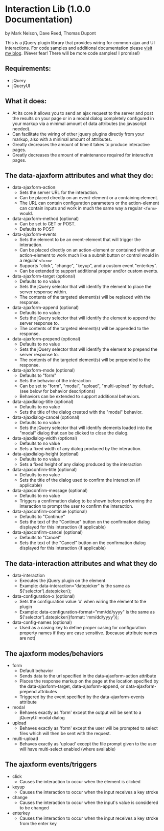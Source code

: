 Interaction Lib (1.0.0 Documentation)
=====================================

by Mark Nelson, Dave Reed, Thomas Dupont

This is a jQuery plugin library that provides wiring for common ajax and UI interactions.
For code samples and additional documentation please [visit my blog](http://markernet.blogspot.com/2012/02/interactionlib-sample-code.html).
(Never fear! There will be more code samples! I promise!)

Requirements:
-------------
* jQuery
* jQueryUI


What it does:
-------------
* At its core it allows you to send an ajax request to the server and post the results on your page or in a modal dialog completely configured in your markup via a minimal amount of data attributes (no javascript needed).
* Can facilitate the wiring of other jquery plugins directly from your markup, also with a minimal amount of attributes.
* Greatly decreases the amount of time it takes to produce interactive pages.
* Greatly decreases the amount of maintenance required for interactive pages.

The data-ajaxform attributes and what they do:
----------------------------------------------
* data-ajaxform-action
    * Sets the server URL for the interaction.
    * Can be placed directly on an event-element or a containing element.
    * The URL can contain configuration parameters or the action-element can contain inputs and work in much the same way a regular `<form>` would.
* data-ajaxform-method (optional)
    * Can be set to GET or POST.
    * Defaults to POST
* data-ajaxform-events
    * Sets the element to be an event-element that will trigger the interaction.
    * Can be placed directly on an action-element or contained within an action-element to work much like a submit button or control would in a regular `<form>`
    * Supports "click", "change", "keyup", and a custom event "enterkey".
    * Can be extended to support additional proper and/or custom events.
* data-ajaxform-target (optional)
    * Defaults to no value
    * Sets the jQuery selector that will identify the element to place the server response within.
    * The contents of the targeted element(s) will be replaced with the response.
* data-ajaxform-append (optional)
    * Defaults to no value
    * Sets the jQuery selector that will identify the element to append the server response to.
    * The contents of the targeted element(s) will be appended to the response.
* data-ajaxform-prepend (optional)
    * Defaults to no value
    * Sets the jQuery selector that will identify the element to prepend the server response to.
    * The contents of the targeted element(s) will be prepended to the response.
* data-ajaxform-mode (optional)
    * Defaults to "form"
    * Sets the behavior of the interaction 
    * Can be set to "form", "modal", "upload", "multi-upload" by default. (see below for behavior descriptions)
    * Behaviors can be extended to support additional behaviors.
* data-ajaxdialog-title (optional)
    * Defaults to no value
    * Sets the title of the dialog created with the "modal" behavior.
* data-ajaxdialog-cancel (optional)
    * Defaults to no value
    * Sets the jQuery selector that will identify elements loaded into the "modal" dialog that can be clicked to close the dialog.
* data-ajaxdialog-width (optional)
    * Defaults to no value
    * Sets a fixed width of any dialog produced by the interaction.
* data-ajaxdialog-height (optional)
    * Defaults to no value
    * Sets a fixed height of any dialog produced by the interaction
* data-ajaxconfirm-title (optional)
    * Defaults to no value
    * Sets the title of the dialog used to confirm the interaction (if applicable)
* data-ajaxconfirm-message (optional)
    * Defaults to no value
    * Triggers a confirmation dialog to be shown before performing the interaction to prompt the user to confirm the interaction.
* data-ajaxconfirm-continue (optional)
    * Defaults to "Continue"
    * Sets the text of the "Continue" button on the confirmation dialog displayed for this interaction (if applicable)
* data-ajaxconfirm-cancel (optional)
    * Defaults to "Cancel"
    * Sets the text of the "Cancel" button on the confirmation dialog displayed for this interaction (if applicable)

The data-interaction attributes and what they do
------------------------------------------------
* data-interaction
    * Executes the jQuery plugin on the element
    * Example: data-interaction="datepicker" is the same as $('selector').datepicker();
* data-configuration-x (optional)
    * Sets the configuration value 'x' when wiring the element to the plugin
    * Example: data-configuration-format="mm/dd/yyyy" is the same as $('selector').datepicker({format: 'mm/dd/yyyy'});
* data-config-names (optional)
    * Used as a casing key to define proper casing for configuration property names if they are case sensitive. (because attribute names are not) 

The ajaxform modes/behaviors
----------------------------
* form
    * Default behavior
    * Sends data to the url specified in the data-ajaxform-action attribute
    * Places the response markup on the page at the location specified by the data-ajaxform-target, data-ajaxform-append, or data-ajaxform-prepend attributes
    * Triggered by the event specified by the data-ajaxform-events attribute
* modal
    * Behaves exactly as 'form' except the output will be sent to a jQueryUI modal dialog
* upload
    * Behaves exactly as 'form' except the user will be prompted to select files which will then be sent with the request.
* multi-upload
    * Behaves exactly as 'upload' except the file prompt given to the user will have multi-select enabled (where available) 

The ajaxform events/triggers
----------------------------
* click
    * Causes the interaction to occur when the element is clicked
* keyup
    * Causes the interaction to occur when the input receives a key stroke
* change
    * Causes the interaction to occur when the input's value is considered to be changed
* enterkey
    * Causes the interaction to occur when the input receives a key stroke from the enter key
